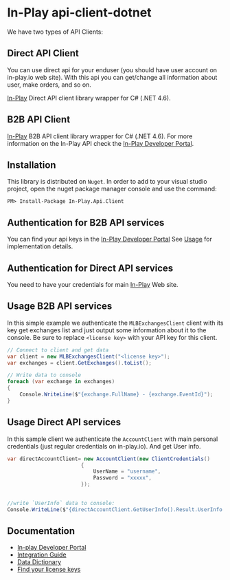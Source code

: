 # In-Play api-client-dotnet

We have two types of API Clients: 

## Direct API Client 

You can use direct api for your enduser (you should have user account on in-play.io web site). With this api you can get/change all information about user, make orders, and so on.

[In-Play](https://in-play.io) Direct API client library wrapper for C# (.NET 4.6).

## B2B API Client

[In-Play](https://in-play.io) B2B API client library wrapper for C# (.NET 4.6). For more information on the In-Play API check the [In-Play Developer Portal](developer.in-play.io). 

## Installation
This library is distributed on `Nuget`. In order to add to your visual studio project, open the nuget package manager console and use the command:

```
PM> Install-Package In-Play.Api.Client 
```

## Authentication for B2B API services

You can find your api keys in the [In-Play Developer Portal](developer.in-play.io) See [Usage](#Usage) for implementation details.

## Authentication for Direct API services

You need to have your credentials for main [In-Play](https://in-play.io) Web site.

## Usage B2B API services
In this simple example we authenticate the `MLBExchangesClient` client with its key get exchanges list and just output some information about it to the console. Be sure to replace `<license key>` with your API key for this client.
``` cs
// Connect to client and get data
var client = new MLBExchangesClient("<license key>");
var exchanges = client.GetExchanges().toList();

// Write data to console
foreach (var exchange in exchanges)
{
	Console.WriteLine($"{exchange.FullName} - {exchange.EventId}");
}
```

## Usage Direct API services
In this sample client we authenticate the `AccountClient` with main personal credentials (just regular credentials on in-play.io). And get User info.
```cs
var directAccountClient= new AccountClient(new ClientCredentials()
                        {
                            UserName = "username",
                            Password = "xxxxx",
                        });
	

//write `UserInfo` data to console: 
Console.WriteLine($"{directAccountClient.GetUserInfo().Result.UserInfo.UserName}");
```

## Documentation
* [In-play Developer Portal](developer.in-play.io)
* [Integration Guide](https://developer.in-play.io/integration)
* [Data Dictionary](https://developer.in-play.io/developer)
* [Find your license keys](https://developer.in-play.io/developer)
